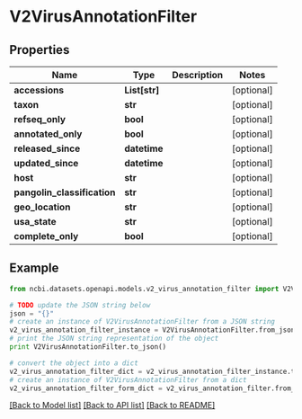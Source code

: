 # V2VirusAnnotationFilter


## Properties

Name | Type | Description | Notes
------------ | ------------- | ------------- | -------------
**accessions** | **List[str]** |  | [optional] 
**taxon** | **str** |  | [optional] 
**refseq_only** | **bool** |  | [optional] 
**annotated_only** | **bool** |  | [optional] 
**released_since** | **datetime** |  | [optional] 
**updated_since** | **datetime** |  | [optional] 
**host** | **str** |  | [optional] 
**pangolin_classification** | **str** |  | [optional] 
**geo_location** | **str** |  | [optional] 
**usa_state** | **str** |  | [optional] 
**complete_only** | **bool** |  | [optional] 

## Example

```python
from ncbi.datasets.openapi.models.v2_virus_annotation_filter import V2VirusAnnotationFilter

# TODO update the JSON string below
json = "{}"
# create an instance of V2VirusAnnotationFilter from a JSON string
v2_virus_annotation_filter_instance = V2VirusAnnotationFilter.from_json(json)
# print the JSON string representation of the object
print V2VirusAnnotationFilter.to_json()

# convert the object into a dict
v2_virus_annotation_filter_dict = v2_virus_annotation_filter_instance.to_dict()
# create an instance of V2VirusAnnotationFilter from a dict
v2_virus_annotation_filter_form_dict = v2_virus_annotation_filter.from_dict(v2_virus_annotation_filter_dict)
```
[[Back to Model list]](../README.md#documentation-for-models) [[Back to API list]](../README.md#documentation-for-api-endpoints) [[Back to README]](../README.md)


